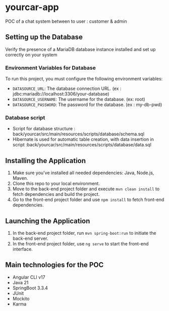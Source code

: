 # yourcar-app
POC of a chat system between to user : customer & admin 

## Setting up the Database
Verify the presence of a MariaDB database instance installed and set up correctly on your system

### Environment Variables for Database
To run this project, you must configure the following environment variables:
- `DATASOURCE_URL`: The database connection URL.   (ex : jdbc:mariadb://localhost:3306/your-database)
- `DATASOURCE_USERNAME`: The username for the database.  (ex: root)
- `DATASOURCE_PASSWORD`: The password for the database.  (ex : my-db-pwd)

### Database script 
- Script for database structure : back/yourcar/src/main/resources/scripts/database/schema.sql
- Hibernate is used for automatic table creation, with data insertion in script :back/yourcar/src/main/resources/scripts/database/data.sql

## Installing the Application
1. Make sure you've installed all needed dependencies: Java, Node.js, Maven.
2. Clone this repo to your local environment.
3. Move to the back-end project folder and execute `mvn clean install` to fetch dependencies and build the project.
4. Go to the front-end project folder and use `npm install` to fetch front-end dependencies.

## Launching the Application
1. In the back-end project folder, run `mvn spring-boot:run` to initiate the back-end server.
2. In the front-end project folder, use `ng serve` to start the front-end interface.

## Main technologies for the POC
- Angular CLI v17
- Java 21
- SpringBoot 3.3.4
- JUnit
- Mockito
- Karma
